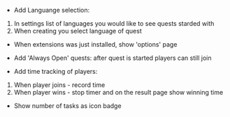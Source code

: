 - Add Languange selection:
1. In settings list of languages you would like to see quests starded with
2. When creating you select language of quest

- When extensions was just installed, show 'options' page

- Add 'Always Open' quests: after quest is started players can still join

- Add time tracking of players:
1. When player joins - record time
2. When player wins - stop timer and on the result page show winning time

- Show number of tasks as icon badge
